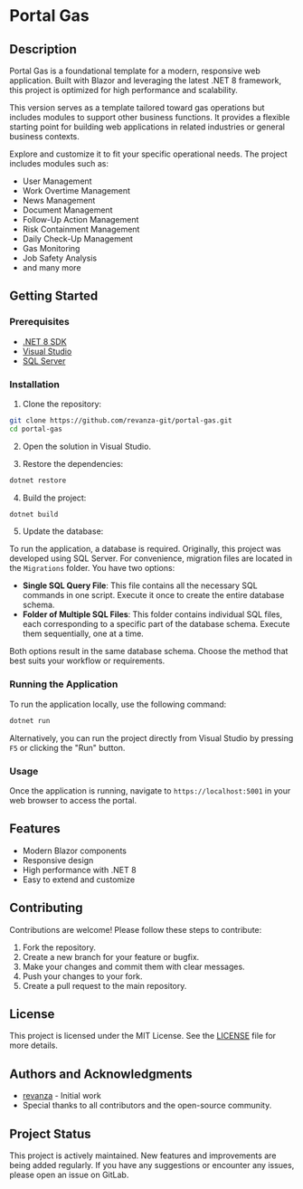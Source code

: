 # Portal Gas

## Description

Portal Gas is a foundational template for a modern, responsive web application. Built with Blazor and leveraging the latest .NET 8 framework, this project is optimized for high performance and scalability.

This version serves as a template tailored toward gas operations but includes modules to support other business functions. It provides a flexible starting point for building web applications in related industries or general business contexts.

Explore and customize it to fit your specific operational needs. The project includes modules such as:
- User Management
- Work Overtime Management
- News Management
- Document Management
- Follow-Up Action Management
- Risk Containment Management
- Daily Check-Up Management
- Gas Monitoring
- Job Safety Analysis
- and many more

## Getting Started

### Prerequisites

- [.NET 8 SDK](https://dotnet.microsoft.com/download/dotnet/8.0)
- [Visual Studio](https://visualstudio.microsoft.com/vs/)
- [SQL Server](https://www.microsoft.com/en-us/sql-server/sql-server-downloads)

### Installation

1. Clone the repository:
```bash
git clone https://github.com/revanza-git/portal-gas.git
cd portal-gas
```

2. Open the solution in Visual Studio.

3. Restore the dependencies:
```bash
dotnet restore
```

4. Build the project:
```bash
dotnet build
```

5. Update the database:

To run the application, a database is required. Originally, this project was developed using SQL Server. For convenience, migration files are located in the `Migrations` folder. You have two options:

- **Single SQL Query File**: This file contains all the necessary SQL commands in one script. Execute it once to create the entire database schema.
- **Folder of Multiple SQL Files**: This folder contains individual SQL files, each corresponding to a specific part of the database schema. Execute them sequentially, one at a time.

Both options result in the same database schema. Choose the method that best suits your workflow or requirements.


### Running the Application

To run the application locally, use the following command:
```bash
dotnet run
```
Alternatively, you can run the project directly from Visual Studio by pressing `F5` or clicking the "Run" button.

### Usage

Once the application is running, navigate to `https://localhost:5001` in your web browser to access the portal.

## Features

- Modern Blazor components
- Responsive design
- High performance with .NET 8
- Easy to extend and customize

## Contributing

Contributions are welcome! Please follow these steps to contribute:

1. Fork the repository.
2. Create a new branch for your feature or bugfix.
3. Make your changes and commit them with clear messages.
4. Push your changes to your fork.
5. Create a pull request to the main repository.

## License

This project is licensed under the MIT License. See the [LICENSE](LICENSE) file for more details.

## Authors and Acknowledgments

- [revanza](https://github.com/revanza-git) - Initial work
- Special thanks to all contributors and the open-source community.

## Project Status

This project is actively maintained. New features and improvements are being added regularly. If you have any suggestions or encounter any issues, please open an issue on GitLab.
